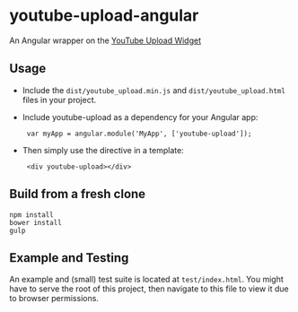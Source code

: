 youtube-upload-angular
======================

An Angular wrapper on the [YouTube Upload Widget](https://developers.google.com/youtube/youtube_upload_widget)

## Usage

 - Include the `dist/youtube_upload.min.js` and `dist/youtube_upload.html` files in your project.

 - Include youtube-upload as a dependency for your Angular app:

        var myApp = angular.module('MyApp', ['youtube-upload']);

 - Then simply use the directive in a template:

        <div youtube-upload></div>

## Build from a fresh clone

    npm install
    bower install
    gulp

## Example and Testing

An example and (small) test suite is located at `test/index.html`.  You might have to serve the root of this project, then navigate to this file to view it due to browser permissions.
